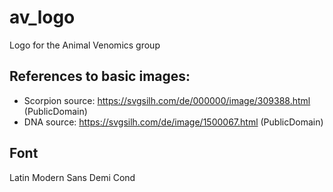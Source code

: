 # av_logo
Logo for the Animal Venomics group

## References to basic images:
- Scorpion source: https://svgsilh.com/de/000000/image/309388.html (PublicDomain)
- DNA source: https://svgsilh.com/de/image/1500067.html (PublicDomain)

## Font
Latin Modern Sans Demi Cond

